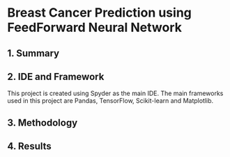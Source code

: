 # Breast Cancer Prediction using FeedForward Neural Network
 
## 1. Summary
<p> </p>

## 2. IDE and Framework
<p>This project is created using Spyder as the main IDE. The main frameworks used in this project are Pandas, TensorFlow, Scikit-learn and Matplotlib. </p>

## 3. Methodology

## 4. Results
